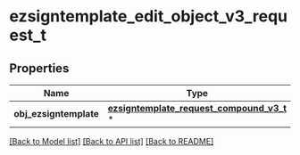 # ezsigntemplate_edit_object_v3_request_t

## Properties
Name | Type | Description | Notes
------------ | ------------- | ------------- | -------------
**obj_ezsigntemplate** | [**ezsigntemplate_request_compound_v3_t**](ezsigntemplate_request_compound_v3.md) \* |  | 

[[Back to Model list]](../README.md#documentation-for-models) [[Back to API list]](../README.md#documentation-for-api-endpoints) [[Back to README]](../README.md)


